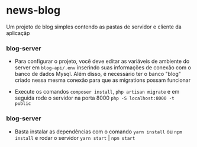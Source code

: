 # news-blog
Um projeto de blog simples contendo as pastas de servidor e cliente da aplicaçãp

### blog-server
* Para configurar o projeto, você deve editar as variáveis de ambiente do server em `blog-api/.env` inserindo
suas informações de conexão com o banco de dados Mysql. Além disso, é necessário ter o banco "blog" criado nessa mesma
conexão para que as migrations possam funcionar

* Execute os comandos `composer install`, `php artisan migrate` e em seguida rode o servidor na porta 8000 
`php -S localhost:8000 -t public`

### blog-server
* Basta instalar as dependências  com o comando `yarn install` ou `npm install` e rodar o servidor `yarn start` | `npm start`  
